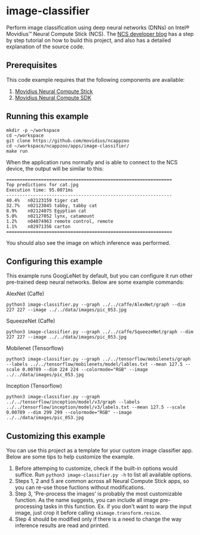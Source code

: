 # image-classifier

Perform image classification using deep neural networks (DNNs) on Intel® Movidius™ Neural Compute Stick (NCS). The <a href="https://movidius.github.io/blog/ncs-image-classifier/">NCS developer blog</a> has a step by step tutorial on how to build this project, and also has a detailed explanation of the source code.

## Prerequisites

This code example requires that the following components are available:
1. <a href="https://developer.movidius.com/buy" target="_blank">Movidius Neural Compute Stick</a>
2. <a href="https://developer.movidius.com/start" target="_blank">Movidius Neural Compute SDK</a>

## Running this example

~~~
mkdir -p ~/workspace
cd ~/workspace
git clone https://github.com/movidius/ncappzoo
cd ~/workspace/ncappzoo/apps/image-classifier/
make run
~~~
 
When the application runs normally and is able to connect to the NCS device, the output will be similar to this:

~~~
==============================================================
Top predictions for cat.jpg
Execution time: 95.0071ms
--------------------------------------------------------------
40.4%	n02123159 tiger cat
32.7%	n02123045 tabby, tabby cat
8.9%	n02124075 Egyptian cat
5.0%	n02127052 lynx, catamount
1.2%	n04074963 remote control, remote
1.1%	n02971356 carton
==============================================================
~~~

You should also see the image on which inference was performed.

## Configuring this example

This example runs GoogLeNet by default, but you can configure it run other pre-trained deep neural networks. Below are some example commands:

AlexNet (Caffe)
~~~
python3 image-classifier.py --graph ../../caffe/AlexNet/graph --dim 227 227 --image ../../data/images/pic_053.jpg
~~~

SqueezeNet (Caffe)
~~~
python3 image-classifier.py --graph ../../caffe/SqueezeNet/graph --dim 227 227 --image ../../data/images/pic_053.jpg
~~~

Mobilenet (Tensorflow)
~~~
python3 image-classifier.py --graph ../../tensorflow/mobilenets/graph --labels ../../tensorflow/mobilenets/model/lables.txt --mean 127.5 --scale 0.00789 --dim 224 224 --colormode="RGB" --image ../../data/images/pic_053.jpg 
~~~

Inception (Tensorflow)
~~~
python3 image-classifier.py --graph ../../tensorflow/inception/model/v3/graph --labels ../../tensorflow/inception/model/v3/labels.txt --mean 127.5 --scale 0.00789 --dim 299 299 --colormode="RGB" --image ../../data/images/pic_053.jpg 
~~~

## Customizing this example

You can use this project as a template for your custom image classifier app. Below are some tips to help customize the example.

1. Before attemping to customize, check if the built-in options would suffice. Run `python3 image-classifier.py -h` to list all available options.
2. Steps 1, 2 and 5 are common across all Neural Compute Stick apps, so you can re-use those fuctions without modifications.
3. Step 3, 'Pre-process the images' is probably the most customizable function. As the name suggests, you can include all image pre-processing tasks in this function. Ex. if you don't want to warp the input image, just crop it before calling `skimage.transform.resize`.
4. Step 4 should be modified only if there is a need to change the way inference results are read and printed.
